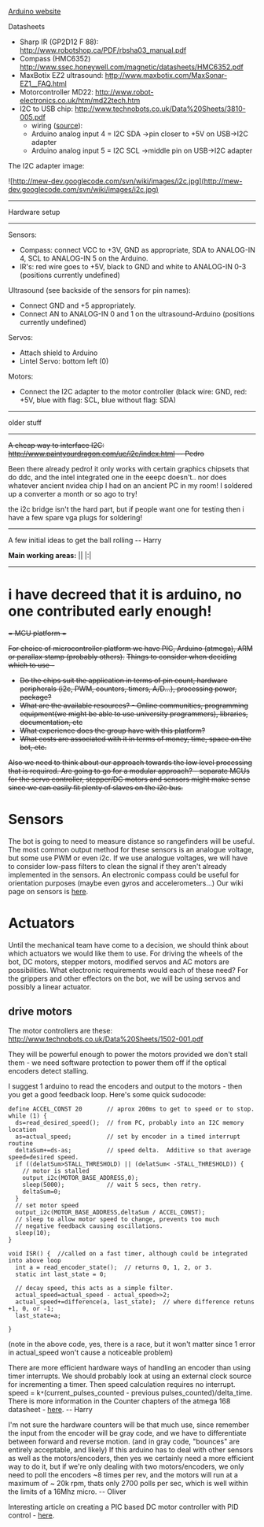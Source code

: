 [Arduino website](http://www.arduino.cc)

Datasheets
  * Sharp IR (GP2D12 F 88): http://www.robotshop.ca/PDF/rbsha03_manual.pdf
  * Compass (HMC6352) http://www.ssec.honeywell.com/magnetic/datasheets/HMC6352.pdf
  * MaxBotix EZ2 ultrasound: http://www.maxbotix.com/MaxSonar-EZ1__FAQ.html
  * Motorcontroller MD22: http://www.robot-electronics.co.uk/htm/md22tech.htm
  * I2C to USB chip: http://www.technobots.co.uk/Data%20Sheets/3810-005.pdf
    * wiring ([source](http://www.arduino.cc/playground/Learning/I2C)):
    * Arduino analog input 4 = I2C SDA ->pin closer to +5V on USB->I2C adapter
    * Arduino analog input 5 = I2C SCL ->middle pin on USB->I2C adapter

The I2C adapter image:

![http://mew-dev.googlecode.com/svn/wiki/images/i2c.jpg](http://mew-dev.googlecode.com/svn/wiki/images/i2c.jpg)


---

Hardware setup

---


Sensors:
  * Compass: connect VCC to +3V, GND as appropriate, SDA to ANALOG-IN 4, SCL to ANALOG-IN 5 on the Arduino.
  * IR's: red wire goes to +5V, black to GND and white to ANALOG-IN 0-3 (positions currently undefined)

Ultrasound (see backside of the sensors for pin names):
  * Connect GND and +5 appropriately.
  * Connect AN to ANALOG-IN 0 and 1 on the ultrasound-Arduino (positions currently undefined)

Servos:
  * Attach shield to Arduino
  * Lintel Servo: bottom left (0)

Motors:
  * Connect the I2C adapter to the motor controller (black wire: GND, red: +5V, blue with flag: SCL, blue without flag: SDA)


---

older stuff

---


~~A cheap way to interface I2C: http://www.paintyourdragon.com/uc/i2c/index.html -- Pedro~~

Been there already pedro! it only works with certain graphics chipsets that do ddc, and the intel integrated one in the eeepc doesn't.. nor does whatever ancient nvidea chip I had on an ancient PC in my room! I soldered up a converter a month or so ago to try!

the i2c bridge isn't the hard part, but if people want one for testing then i have a few spare vga plugs for soldering!


---


A few initial ideas to get the ball rolling -- Harry

**Main working areas:**
||
|:|


---


# i have decreed that it is arduino, no one contributed early enough! #

~~= MCU platform =~~


~~For choice of microcontroller platform we have PIC, Arduino (atmega), ARM or parallax stamp (probably others).~~
~~Things to consider when deciding which to use -~~
  * ~~Do the chips suit the application in terms of pin count, hardware peripherals (i2c, PWM, counters, timers, A/D...), processing power, package?~~
  * ~~What are the available resources? - Online communities, programming equipment(we might be able to use university programmers), libraries, documentation, etc~~
  * ~~What experience does the group have with this platform?~~
  * ~~What costs are associated with it in terms of money, time, space on the bot, etc.~~

~~Also we need to think about our approach towards the low level processing that is required. Are going to go for a modular approach? - separate MCUs for the servo controller, stepper/DC motors and sensors might make sense since we can easily fit plenty of slaves on the i2c bus.~~

# Sensors #

The bot is going to need to measure distance so rangefinders will be useful. The most common output method for these sensors is an analogue voltage, but some use PWM or even i2c. If we use analogue voltages, we will have to consider low-pass filters to clean the signal if they aren't already implemented in the sensors.
An electronic compass could be useful for orientation purposes (maybe even gyros and accelerometers...)
Our wiki page on sensors is [here](http://code.google.com/p/mew-dev/wiki/Sensors).

# Actuators #

Until the mechanical team have come to a decision, we should think about which actuators we would like them to use. For driving the wheels of the bot, DC motors, stepper motors, modified servos and AC motors are possibilities. What electronic requirements would each of these need?
For the grippers and other effectors on the bot, we will be using servos and possibly a linear actuator.

## drive motors ##
The motor controllers are these:
http://www.technobots.co.uk/Data%20Sheets/1502-001.pdf

They will be powerful enough to power the motors provided we don't stall them - we need software protection to power them off if the optical encoders detect stalling.


I suggest 1 arduino to read the encoders and output to the motors - then you get a good feedback loop.  Here's some quick sudocode:
```
define ACCEL_CONST 20       // aprox 200ms to get to speed or to stop.
while (1) {
  ds=read_desired_speed();  // from PC, probably into an I2C memory location
  as=actual_speed;          // set by encoder in a timed interrupt routine
  deltaSum+=ds-as;          // speed delta.  Additive so that average speed=desired speed.
  if ((delatSum>STALL_THRESHOLD) || (delatSum< -STALL_THRESHOLD)) {
    // motor is stalled
    output_i2c(MOTOR_BASE_ADDRESS,0);
    sleep(5000);            // wait 5 secs, then retry.
    deltaSum=0;
  }
  // set motor speed
  output_i2c(MOTOR_BASE_ADDRESS,deltaSum / ACCEL_CONST);
  // sleep to allow motor speed to change, prevents too much
  // negative feedback causing oscillations.
  sleep(10);
}

void ISR() {  //called on a fast timer, although could be integrated into above loop
  int a = read_encoder_state();  // returns 0, 1, 2, or 3.
  static int last_state = 0;
  
  // decay speed, this acts as a simple filter.
  actual_speed=actual_speed - actual_speed>>2;
  actual_speed+=difference(a, last_state);  // where difference retuns +1, 0, or -1;
  last_state=a;

}
```
(note in the above code, yes, there is a race, but it won't matter since 1 error in actual\_speed won't cause a noticeable problem)

There are more efficient hardware ways of handling an encoder than using timer interrupts. We should probably look at using an external clock source for incrementing a timer. Then speed calculation requires no interrupt. speed = k`*`(current\_pulses\_counted - previous pulses\_counted)/delta\_time. There is more information in the Counter chapters of the atmega 168 datasheet - [here](http://www.atmel.com/dyn/resources/prod_documents/doc2545.pdf). -- Harry

I'm not sure the hardware counters will be that much use, since remember the input from the encoder will be gray code, and we have to differentiate between forward and reverse motion. (and in gray code, "bounces" are entirely acceptable, and likely)  If this arduino has to deal with other sensors as well as the motors/encoders, then yes we certainly need a more efficient way to do it, but if we're only dealing with two motors/encoders, we only need to poll the encoders ~8 times per rev, and the motors will run at a maximum of ~ 20k rpm, thats only 2700 polls per sec, which is well within the limits of a 16Mhz micro.  -- Oliver

Interesting article on creating a PIC based DC motor controller with PID control - [here](http://www.seattlerobotics.org/encoder/200205/pidmc.html).